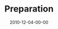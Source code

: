---
layout: message
category: message
series: "The 365 Days of Christmas"
title: "Preparation"
date: 2010-12-04-00-00
message_id: 648
sc-permalink-url: "http://soundcloud.com/crdschurch/preparation"
audio: "http://s3.amazonaws.com/crossroads-media/messages/audio/preparation.mp3"
audio-duration: "36:23"
description: "Jenny Baker talks about what it means to prepare room for Jesus in our lives."
video: "http://s3.amazonaws.com/crossroads-media/messages/video/preparation.mp4"
video-duration: "36:27"
yt-embed-url: "//www.youtube.com/embed/1uB91SHMxzk"
video-image: "http://s3.amazonaws.com/crossroads-media/images/preparation_still.jpg"
program: "http://s3.amazonaws.com/crossroads-media/documents/12_04-05_10Program.pdf"
tag: 
 - baker
 - preparation
 - christmas
 - program
explicit: false
---